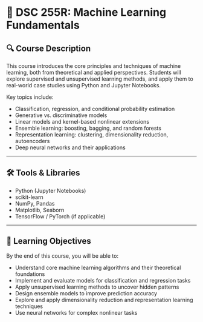 # 🧠 DSC 255R: Machine Learning Fundamentals

## 🔍 Course Description

This course introduces the core principles and techniques of machine learning, both from theoretical and applied perspectives. Students will explore supervised and unsupervised learning methods, and apply them to real-world case studies using Python and Jupyter Notebooks.

Key topics include:
- Classification, regression, and conditional probability estimation
- Generative vs. discriminative models
- Linear models and kernel-based nonlinear extensions
- Ensemble learning: boosting, bagging, and random forests
- Representation learning: clustering, dimensionality reduction, autoencoders
- Deep neural networks and their applications

---

## 🛠 Tools & Libraries

- Python (Jupyter Notebooks)
- scikit-learn
- NumPy, Pandas
- Matplotlib, Seaborn
- TensorFlow / PyTorch (if applicable)

---

## 🎯 Learning Objectives

By the end of this course, you will be able to:

- Understand core machine learning algorithms and their theoretical foundations
- Implement and evaluate models for classification and regression tasks
- Apply unsupervised learning methods to uncover hidden patterns
- Design ensemble models to improve prediction accuracy
- Explore and apply dimensionality reduction and representation learning techniques
- Use neural networks for complex nonlinear tasks
